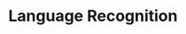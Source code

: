 ---
word: "true"

title: "Language Recognition"

categories: ['']

tags: ['Language', 'Recognition']

arwords: 'التعرف على اللغة'

arexps: []

enwords: ['Language Recognition']

enexps: []

arlexicons: 'ع'

enlexicons: 'L'

authors: ['Ruqayya Roshdy']

translators: ['']

citations: 'مقدمة في حوسبة اللغة العربية'

sources: 'مركز الملك عبدالله بن عبدالعزيز الدولي لخدمة اللغة العربية'

slug: ""
---